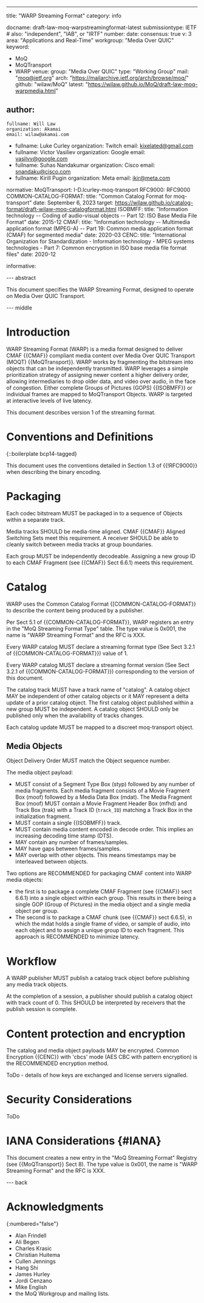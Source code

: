 ---
title: "WARP Streaming Format"
category: info

docname: draft-law-moq-warpstreamingformat-latest
submissiontype: IETF  # also: "independent", "IAB", or "IRTF"
number:
date:
consensus: true
v: 3
area: "Applications and Real-Time"
workgroup: "Media Over QUIC"
keyword:
 - MoQ
 - MoQTransport
 - WARP
venue:
  group: "Media Over QUIC"
  type: "Working Group"
  mail: "moq@ietf.org"
  arch: "https://mailarchive.ietf.org/arch/browse/moq/"
  github: "wilaw/MoQ"
  latest: "https://wilaw.github.io/MoQ/draft-law-moq-warpmedia.html"

author:
 -
    fullname: Will Law
    organization: Akamai
    email: wilaw@akamai.com
 -
    fullname: Luke Curley
    organization: Twitch
    email: kixelated@gmail.com
 -
    fullname: Victor Vasiliev
    organization: Google
    email: vasilvv@google.com
 -
    fullname: Suhas Nandakumar
    organization: Cisco
    email: snandaku@cisco.com
 -
    fullname: Kirill Pugin
    organization: Meta
    email: ikir@meta.com

normative:
  MoQTransport: I-D.lcurley-moq-transport
  RFC9000: RFC9000
  COMMON-CATALOG-FORMAT:
    title: "Common Catalog Format for moq-transport"
    date: September 6, 2023
    target: https://wilaw.github.io/catalog-format/draft-wilaw-moq-catalogformat.html
  ISOBMFF:
    title: "Information technology -- Coding of audio-visual objects -- Part 12: ISO Base Media File Format"
    date: 2015-12
  CMAF:
    title: "Information technology -- Multimedia application format (MPEG-A) -- Part 19: Common media application format (CMAF) for segmented media"
    date: 2020-03
  CENC:
    title: "International Organization for Standardization - Information technology - MPEG systems technologies - Part 7: Common encryption in ISO base media file format files"
    date: 2020-12

informative:


--- abstract

This document specifies the WARP Streaming Format, designed to operate on Media Over QUIC Transport.


--- middle

# Introduction

WARP Streaming Format (WARP) is a media format designed to deliver CMAF {{CMAF}} compliant media content over Media Over QUIC Transport (MOQT) {{MoQTransport}}. WARP works by fragmenting the bitstream into objects that can be independently transmitted. WARP leverages a simple prioritization strategy of assigning newer content a higher delivery order, allowing intermediaries to drop older data, and video over audio, in the face of congestion. Either complete Groups of Pictures (GOPS) {{ISOBMFF}} or individual frames are mapped to MoQTransport Objects. WARP is targeted at interactive levels of live latency.

This document describes version 1 of the streaming format.

# Conventions and Definitions

{::boilerplate bcp14-tagged}

This document uses the conventions detailed in Section 1.3 of {{!RFC9000}} when describing the binary encoding.

# Packaging

Each codec bitstream MUST be packaged in to a sequence of Objects within a separate track.

Media tracks SHOULD be media-time aligned. CMAF {{CMAF}} Aligned Switching Sets meet this requirement. A receiver SHOULD be able to cleanly switch between media tracks at group boundaries.

Each group MUST be independently decodeable. Assigning a new group ID to each CMAF Fragment (see {{CMAF}} Sect 6.6.1) meets this requirement.

# Catalog

WARP uses the Common Catalog Format {[COMMON-CATALOG-FORMAT}} to describe the content being produced by a publisher. 

Per Sect 5.1 of {{COMMON-CATALOG-FORMAT}}, WARP registers an entry in the "MoQ Streaming Format Type" table.  The type value is 0x001, the name is "WARP Streaming Format" and the RFC is XXX.

Every WARP catalog MUST declare a streaming format type (See Sect 3.2.1 of {{COMMON-CATALOG-FORMAT}}) value of 1.

Every WARP catalog MUST declare a streaming format version (See Sect 3.2.1 of {{COMMON-CATALOG-FORMAT}}) corresponding to the version of this document. 

The catalog track MUST have a track name of "catalog". A catalog object MAY be independent of other catalog objects or it MAY represent a delta update of a prior catalog object. The first catalog object published within a new group MUST be independent.  A catalog object SHOULD only be published only when the availability of tracks changes.

Each catalog update MUST be mapped to a discreet moq-transport object. 



## Media Objects

Object Delivery Order MUST match the Object sequence number.

The media object payload:

* MUST consist of a Segment Type Box (styp) followed by any number of media fragments. Each media fragment consists of a Movie Fragment Box (moof) followed by a Media Data Box (mdat). The Media Fragment Box (moof) MUST contain a Movie Fragment Header Box (mfhd) and Track Box (trak) with a Track ID (`track_ID`) matching a Track Box in the initialization fragment.
* MUST contain a single {{ISOBMFF}} track.
* MUST contain media content encoded in decode order. This implies an increasing decoding time stamp (DTS).
* MAY contain any number of frames/samples.
* MAY have gaps between frames/samples.
* MAY overlap with other objects. This means timestamps may be interleaved between objects.

Two options are RECOMMENDED for packaging CMAF content into WARP media objects:

* the first is to package a complete CMAF Fragment (see {{CMAF}} sect 6.6.1) into a single object within each group. This results in there being a single GOP (Group of Pictures) in the media object and a single media object per group.
* The second is to package a CMAF chunk (see {{CMAF}} sect 6.6.5), in which the mdat holds a single frame of video, or sample of audio, into each object and to assign a unique group ID to each fragment. This approach is RECOMMENDED to minimize latency.

# Workflow

A WARP publisher MUST publish a catalog track object before publishing any media track objects.

At the completion of a session, a publisher should publish a catalog object with track count of 0. This SHOULD be interpreted by receivers that the publish session is complete.

# Content protection and encryption

The catalog and media object payloads MAY be encrypted. Common Encryption {{CENC}} with 'cbcs' mode (AES CBC with pattern encryption) is the RECOMMENDED encryption method.

ToDo - details of how keys are exchanged and license servers signalled.

# Security Considerations

ToDo

# IANA Considerations {#IANA}

This document creates a new entry in the "MoQ Streaming Format" Registry (see {{MoQTransport}} Sect 8).  The type value is 0x001, the name is "WARP Streaming Format" and the RFC is XXX.

--- back

# Acknowledgments
{:numbered="false"}

- Alan Frindell
- Ali Begen
- Charles Krasic
- Christian Huitema
- Cullen Jennings
- Hang Shi
- James Hurley
- Jordi Cenzano
- Mike English
- the MoQ Workgroup and mailing lists.
